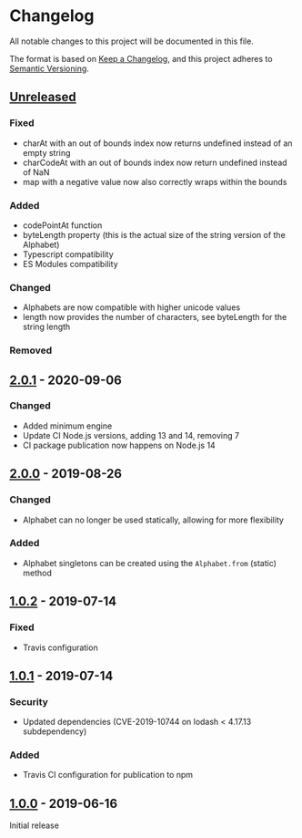 # Changelog

All notable changes to this project will be documented in this file.

The format is based on [Keep a Changelog](https://keepachangelog.com/en/1.0.0/),
and this project adheres to [Semantic Versioning](https://semver.org/spec/v2.0.0.html).

## [Unreleased]

### Fixed

- charAt with an out of bounds index now returns undefined instead of an empty string
- charCodeAt with an out of bounds index now return undefined instead of NaN
- map with a negative value now also correctly wraps within the bounds

### Added

- codePointAt function
- byteLength property (this is the actual size of the string version of the Alphabet)
- Typescript compatibility
- ES Modules compatibility

### Changed

- Alphabets are now compatible with higher unicode values
- length now provides the number of characters, see byteLength for the string length

### Removed

## [2.0.1] - 2020-09-06

### Changed

- Added minimum engine
- Update CI Node.js versions, adding 13 and 14, removing 7
- CI package publication now happens on Node.js 14

## [2.0.0] - 2019-08-26

### Changed

- Alphabet can no longer be used statically, allowing for more flexibility

### Added

- Alphabet singletons can be created using the `Alphabet.from` (static) method

## [1.0.2] - 2019-07-14

### Fixed

- Travis configuration

## [1.0.1] - 2019-07-14

### Security

- Updated dependencies (CVE-2019-10744 on lodash < 4.17.13 subdependency)

### Added

- Travis CI configuration for publication to npm

## [1.0.0] - 2019-06-16

Initial release

[unreleased]: https://github.com/olivierlacan/keep-a-changelog/compare/v2.0.1...HEAD
[2.0.1]: https://github.com/konfirm/node-alphabet/compare/v2.0.0...v2.0.1
[2.0.0]: https://github.com/konfirm/node-alphabet/compare/v1.0.2...v2.0.0
[1.0.2]: https://github.com/konfirm/node-alphabet/compare/v1.0.1...v1.0.2
[1.0.1]: https://github.com/konfirm/node-alphabet/compare/v1.0.0...v1.0.1
[1.0.0]: https://github.com/konfirm/node-alphabet/releases/tag/v1.0.0
